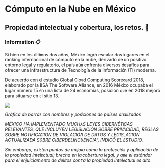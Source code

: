 # Cómputo en la Nube en México

## Propiedad intelectual y cobertura, los retos.  🚀


### Information 📋

Si bien en los últimos dos años, México logró escalar dos lugares en el ranking internacional de cómputo en la nube, derivado de un positivo entorno legal y regulatorio, el país aún enfrenta diversos desafíos para ofrecer una infraestructura de Tecnología de la Información (TI) moderna.

De acuerdo con el estudio Global Cloud Computing Scorecard 2018, elaborado por la BSA The Software Alliance, en 2016 México ocupaba el lugar número 15 en una lista de 24 economías, posición que en 2018 mejoró para situarse en el sitio 13.


<img src="https://www.consumotic.mx/wp-content/uploads/2018/04/Captura-de-pantalla-2018-04-03-a-las-13.10.48.png">


_Gráfica de barras con nombres y posiciones de países analizados_


_MÉXICO HA IMPLEMENTADO MUCHAS LEYES CIBERNÉTICAS RELEVANTES, QUE INCLUYEN LEGISLACIÓN SOBRE PRIVACIDAD, REGLAS SOBRE NOTIFICACIÓN DE VIOLACIÓN DE DATOS Y LEGISLACIÓN ACTUALIZADA SOBRE CIBERDELINCUENCIA”, INDICÓ EL ESTUDIO._

_Sin embargo, existen puntos de mejora como la protección y aplicación de la propiedad intelectual; brecha en la cobertura legal, y que el estándar para el enjuiciamiento de delitos contra la propiedad intelectual es alto_

